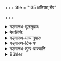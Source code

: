 +++
title = "135 क्षत्रियञ् चैव"

+++

<details><summary>गङ्गानथ-मूलानुवादः</summary>

Desiring his own prosperity, he shall never despise a Kṣatriya, a serpent, a learned Brāhmaṇa,—even if they be feeble.—(135)
</details>

<details><summary>मेधातिथिः</summary>

**अवमान** अनादरो गौरवाभावस् तिरस्कारश् च । **कृशान् अपि** तदात्वे प्रीतिं कर्तुम् असमर्थान् अपि ॥ ४.१३५ ॥
</details>

<details><summary>गङ्गानथ-भाष्यानुवादः</summary>

‘*Despising*’ means disrespect, *want* *of* *respect*, as also actual ill-treatment.

‘*Even if they be feeble*’—and, hence, unable to show any form of friendliness.—(135)
</details>

<details><summary>गङ्गानथ-टिप्पन्यः</summary>

This verse is quoted in *Aparārka* (p. 194);—and in *Parāśaramādhava* (Ācāra, p. 523).
</details>

<details><summary>गङ्गानथ-तुल्य-वाक्यानि</summary>

**(verses 4.135-136)  
**

*Mahābhārata* (Aśvamedha, 98.77).—(Reproduces Manu, reading ‘*medhāvī*’
for ‘*vai bhūṣṇuḥ*’ and ‘*etat prayatnena*’ for ‘*etat trayannityam*.’)

*Yājñavalkya* (1.153).—‘Brāhmaṇas, serpents, Kṣatriyas and one’s own
self,—these should never be despised.’

*Mahābhārata* (Anuśāsana, 161.82).—‘Desiring to live a long life, one
shall never despise the following three, even though they be very much reduced—the Brāhmaṇa, the Kṣatriya, the serpent and other poisonous animals.’
</details>

<details><summary>Bühler</summary>

135	Let him who desires prosperity, indeed, never despise a Kshatriya, a snake, and a learned Brahmana, be they ever so feeble.
</details>
